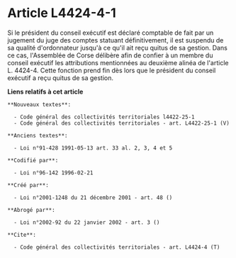 # Article L4424-4-1

Si le président du conseil exécutif est déclaré comptable de fait par un jugement du juge des comptes statuant
définitivement, il est suspendu de sa qualité d'ordonnateur jusqu'à ce qu'il ait reçu quitus de sa gestion. Dans ce cas,
l'Assemblée de Corse délibère afin de confier à un membre du conseil exécutif les attributions mentionnées au deuxième alinéa
de l'article L. 4424-4. Cette fonction prend fin dès lors que le président du conseil exécutif a reçu quitus de sa gestion.

**Liens relatifs à cet article**

	**Nouveaux textes**:

	  - Code général des collectivités territoriales l4422-25-1
	  - Code général des collectivités territoriales - art. L4422-25-1 (V)

	**Anciens textes**:

	  - Loi n°91-428 1991-05-13 art. 33 al. 2, 3, 4 et 5

	**Codifié par**:

	  - Loi n°96-142 1996-02-21

	**Créé par**:

	  - Loi n°2001-1248 du 21 décembre 2001 - art. 48 ()

	**Abrogé par**:

	  - Loi n°2002-92 du 22 janvier 2002 - art. 3 ()

	**Cite**:

	  - Code général des collectivités territoriales - art. L4424-4 (T)
